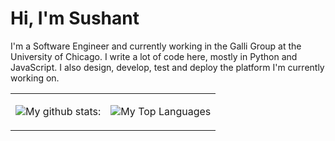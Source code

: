 # Hi, I'm Sushant

I'm a Software Engineer and currently working in the Galli Group at the University of Chicago. I write a lot of code here, mostly in Python and JavaScript. I also design, develop, test and deploy the platform I'm currently working on.

<table>
<tbody>
<tr>
<td>

![My github stats:](https://github-readme-stats.vercel.app/api?username=anti-mony&count_private=true&show_icons=true&theme=tokyonight&hide=stars)

</td>
<td>

![My Top Languages](https://github-readme-stats.vercel.app/api/top-langs/?username=anti-mony&layout=compact&theme=tokyonight)

</td>
</tr>
</tbody>
</table>
